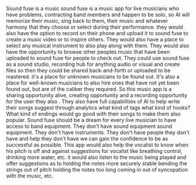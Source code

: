 Sound fuse is a music  sound fuse is a music app for live musicians who have problems, contracting band members and happen to be solo, so AI will memorize their music, sing back to them, their music and whatever harmony that they choose or select during their performance. they would also have the option to record on their phone and upload it to sound fuse to create a music video or to inspire others. They would also have a place to select any musical instrument to also play along with them. They would also have the opportunity to browse other peoples music that have been uploaded to sound fuse for people to check out. They could use sound fuse as a sound studio, recording hub for anything audio or visual and create files so then they could be shared back-and-forth or uploaded to be mastered. it's a place for unknown musicians to be found out. It's also a place for well-known musicians to also hire ones that have not yet been found out, but are of the caliber they required. So this music app is a sharing opportunity alive, creating opportunity and a recording opportunity for the user they also  . They also have full capabilities of AI to help write their songs suggest through analytics what kind of tags what kind of hooks? What kind of endings would go good with their songs to make them also popular. Sound fuse should be a dream for every live musician to have access to band equipment. They don't have sound equipment   sound equipment. They don't have instruments. They don't have people they don't have and help they don't have we can gain the confidence to be as successful as possible. This app would also help the vocalist to know when his pitch is off and against suggestions for vocalist like breathing control, drinking more water, etc. it would also listen to the music being played and offer suggestions as to holding the notes more securely stable bending the strings out of pitch holding the notes too long coming in out of syncopation with the music, etc.

